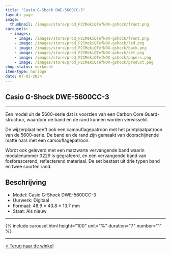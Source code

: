 ```yaml
---
title: "Casio G-Shock DWE-5600CC-3"
layout: page
image: 
  thumbnail: /images/store/prod_P2IMekiQTefNOX-gshock/front.png
carousels:
  - images: 
    - image: /images/store/prod_P2IMekiQTefNOX-gshock/front.png
    - image: /images/store/prod_P2IMekiQTefNOX-gshock/led.png
    - image: /images/store/prod_P2IMekiQTefNOX-gshock/back.png
    - image: /images/store/prod_P2IMekiQTefNOX-gshock/set.png
    - image: /images/store/prod_P2IMekiQTefNOX-gshock/papers.png
    - image: /images/store/prod_P2IMekiQTefNOX-gshock/product.png
shop-status: verkocht
item-type: horloge
date: 07-01-2024
---
```


## Casio G-Shock DWE-5600CC-3

***

Een model uit de 5600-serie dat is voorzien van een Carbon Core Guard-structuur, waardoor de band en de rand kunnen worden verwisseld. 

De wijzerplaat heeft ook een camouflagepatroon met het printplaatpatroon van de 5600-serie. De band en de rand zijn gemaakt van doorschijnende matte hars met een camouflagepatroon.

Wordt ook geleverd met een matzwarte vervangende band waarin modulenummer 3229 is gegrafeerd, en een vervangende band van fosforescerend, reflecterend materiaal. De set bestaat uit drie typen band en twee soorten rand.

## Beschrijving
* Model: Casio G-Shock DWE-5600CC-3
* Uurwerk: Digitaal
* Formaat: 48.9 × 43.8 × 13.7 mm
* Staat: Als nieuw

***

{% include carousel.html height="100" unit="%" duration="7" number="1" %}

***

[< Terug naar de winkel](/winkel)

